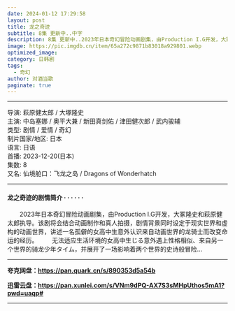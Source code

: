 ```yaml
---
date: 2024-01-12 17:29:58
layout: post
title: 龙之奇迹
subtitle: 8集 更新中..中字
description: 8集 更新中..2023年日本奇幻冒险动画剧集，由Production I.G开发，大冢隆史和萩原健太郎执导。该剧将会结合动画制作和真人拍摄，剧情背景同时设定于现实世界和虚构的动画世界...
image: https://pic.imgdb.cn/item/65a272c9871b83018a929801.webp
optimized_image: 
category: 日韩剧
tags:
  - 奇幻
author: 对酒当歌
paginate: true
---
```

---

导演: 萩原健太郎 / 大塚隆史  
主演: 中岛塞娜 / 奥平大兼 / 新田真剑佑 / 津田健次郎 / 武内骏辅  
类型: 剧情 / 爱情 / 奇幻  
制片国家/地区: 日本  
语言: 日语  
首播: 2023-12-20(日本)  
集数: 8  
又名: 仙境舱口：飞龙之岛 / Dragons of Wonderhatch  

---

#### 龙之奇迹的剧情简介 · · · · · ·

　　2023年日本奇幻冒险动画剧集，由Production I.G开发，大冢隆史和萩原健太郎执导。该剧将会结合动画制作和真人拍摄，剧情背景同时设定于现实世界和虚构的动画世界，讲述一名孤僻的女高中生意外认识来自动画世界的龙骑士而改变命运的经历。
　　无法适应生活环境的女高中生じる意外遇上性格相似、来自另一个世界的骑龙少年タイム，并展开了一场影响着两个世界的史诗般冒险...

---

**夸克网盘：<https://pan.quark.cn/s/890353d5a54b>**

**迅雷云盘：<https://pan.xunlei.com/s/VNm9dPQ-AX7S3sMHpUthos5mA1?pwd=uaqp#>**

---

